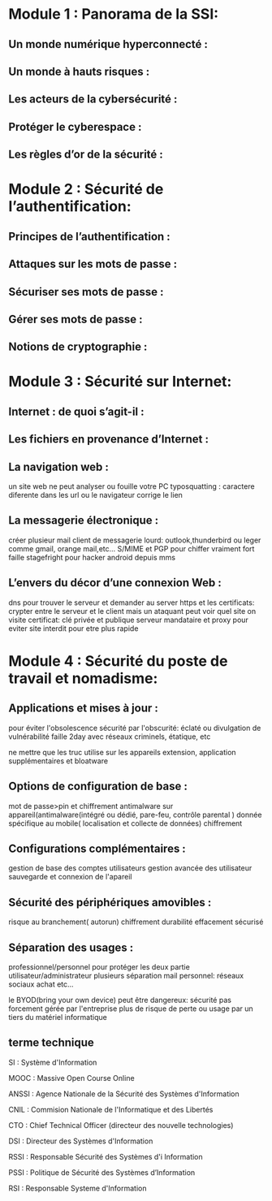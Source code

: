 
# Module 1 : Panorama de la SSI:

## Un monde numérique hyperconnecté :

## Un monde à hauts risques :

## Les acteurs de la cybersécurité :

## Protéger le cyberespace :

## Les règles d’or de la sécurité :

# Module 2 : Sécurité de l’authentification:

## Principes de l’authentification :

## Attaques sur les mots de passe :

## Sécuriser ses mots de passe :

## Gérer ses mots de passe :

## Notions de cryptographie :
# Module 3 : Sécurité sur Internet:
## Internet : de quoi s’agit-il  :

## Les fichiers en provenance d’Internet :

## La navigation web :
un site web ne peut analyser ou fouille votre PC
typosquatting : caractere diferente dans les url ou le navigateur corrige le lien
## La messagerie électronique :

créer plusieur mail
client de messagerie lourd: outlook,thunderbird ou leger comme gmail, orange mail,etc...
S/MIME et PGP pour chiffer vraiment fort
faille stagefright pour hacker android depuis mms
## L’envers du décor d’une connexion Web :
dns pour trouver le serveur et demander au server
https et les certificats: crypter entre le serveur et le client mais un ataquant peut voir quel site on visite
certificat: clé privée et publique
serveur mandataire et proxy pour eviter site interdit pour etre plus rapide
 
# Module 4 : Sécurité du poste de travail et nomadisme:

## Applications et mises à jour :
pour éviter l'obsolescence
sécurité par l'obscurité: éclaté
ou
divulgation de vulnérabilité
faille 2day avec réseaux criminels, étatique, etc

ne mettre que les truc utilise sur les appareils
extension, application supplémentaires et bloatware
## Options de configuration de base :
mot de passe>pin et chiffrement
antimalware sur appareil(antimalware(intégré ou dédié, pare-feu, contrôle parental )
donnée spécifique au mobile( localisation  et collecte de données)
chiffrement

## Configurations complémentaires :
gestion de base des comptes utilisateurs
gestion avancée des utilisateur
sauvegarde et connexion de l'apareil

## Sécurité des périphériques amovibles :
risque au branchement( autorun)
chiffrement
durabilité
effacement sécurisé

## Séparation des usages :
professionnel/personnel pour protéger les deux partie
utilisateur/administrateur
plusieurs séparation
mail personnel:
	réseaux sociaux
	achat
	etc...

le BYOD(bring your own device) peut être dangereux:
sécurité pas forcement gérée par l'entreprise
plus de risque de perte ou usage par un tiers du matériel informatique
## terme technique


SI : Système d'Information

MOOC : Massive Open Course Online 

ANSSI : Agence Nationale de la Sécurité des Systèmes d'Information

CNIL : Commision Nationale de l'Informatique et des Libertés

CTO : Chief Technical Officer (directeur des nouvelle technologies)

DSI : Directeur des Systèmes d'Information

RSSI : Responsable Sécurité des Systèmes d'i
Information

PSSI : Politique de Sécurité des Systèmes d’Information

RSI : Responsable Systeme d'Information





